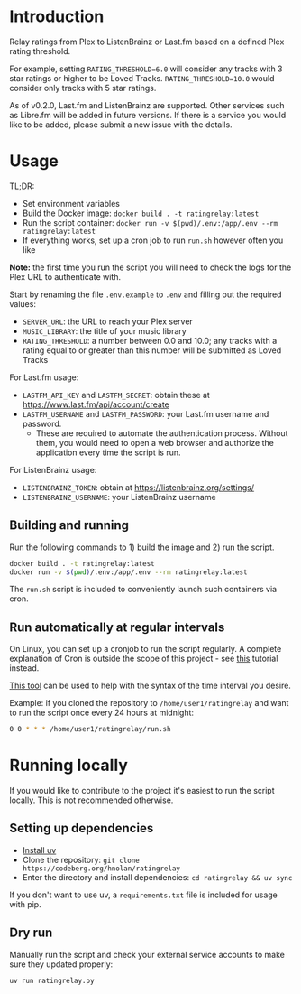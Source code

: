 # Introduction

Relay ratings from Plex to ListenBrainz or Last.fm based on a defined Plex rating threshold.

For example, setting `RATING_THRESHOLD=6.0` will consider any tracks with 3 star ratings or higher to be Loved Tracks. `RATING_THRESHOLD=10.0` would consider only tracks with 5 star ratings.

As of v0.2.0, Last.fm and ListenBrainz are supported. Other services such as Libre.fm will be added in future versions. If there is a service you would like to be added, please submit a new issue with the details.

# Usage

TL;DR:
- Set environment variables
- Build the Docker image: `docker build . -t ratingrelay:latest`
- Run the script container: `docker run -v $(pwd)/.env:/app/.env --rm ratingrelay:latest`
- If everything works, set up a cron job to run `run.sh` however often you like

**Note:** the first time you run the script you will need to check the logs for the Plex URL to authenticate with. 

Start by renaming the file `.env.example` to `.env` and filling out the required values:
- `SERVER_URL`: the URL to reach your Plex server
- `MUSIC_LIBRARY`: the title of your music library
- `RATING_THRESHOLD`: a number between 0.0 and 10.0; any tracks with a rating equal to or greater than this number will be submitted as Loved Tracks

For Last.fm usage:
- `LASTFM_API_KEY` and `LASTFM_SECRET`: obtain these at https://www.last.fm/api/account/create
- `LASTFM_USERNAME` and `LASTFM_PASSWORD`: your Last.fm username and password.
  - These are required to automate the authentication process. Without them, you would need to open a web browser and authorize the application every time the script is run.

For ListenBrainz usage:
- `LISTENBRAINZ_TOKEN`: obtain at https://listenbrainz.org/settings/
- `LISTENBRAINZ_USERNAME`: your ListenBrainz username

## Building and running

Run the following commands to 1) build the image and 2) run the script.

```bash
docker build . -t ratingrelay:latest
docker run -v $(pwd)/.env:/app/.env --rm ratingrelay:latest
```
The `run.sh` script is included to conveniently launch such containers via cron.

## Run automatically at regular intervals

On Linux, you can set up a cronjob to run the script regularly. A complete explanation of Cron is outside the scope of this project - see [this](https://linuxhandbook.com/crontab/) tutorial instead.

[This tool](https://it-tools.tech/crontab-generator) can be used to help with the syntax of the time interval you desire.

Example: if you cloned the repository to `/home/user1/ratingrelay` and want to run the script once every 24 hours at midnight:
```bash
0 0 * * * /home/user1/ratingrelay/run.sh
```
# Running locally

If you would like to contribute to the project it's easiest to run the script locally. This is not recommended otherwise.

## Setting up dependencies

- [Install uv](https://docs.astral.sh/uv/#installation)
- Clone the repository: `git clone https://codeberg.org/hnolan/ratingrelay`
- Enter the directory and install dependencies: `cd ratingrelay && uv sync`

If you don't want to use uv, a `requirements.txt` file is included for usage with pip.

## Dry run 

Manually run the script and check your external service accounts to make sure they updated properly:
```bash
uv run ratingrelay.py
```
